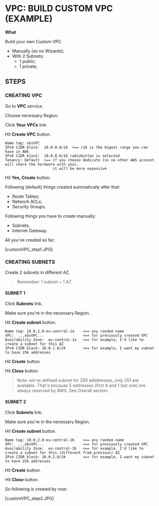 # VPC: BUILD CUSTOM VPC (EXAMPLE)

**What**

Build your own Custom VPC
  - Manually (so no Wizards);
  - With 2 Subnets:
    - 1 public;
    - 1 private;




## STEPS


### CREATING VPC

Go to **VPC** service.

Choose necessary Region.

Click **Your VPCs** link.

Hit **Create VPC** button.

```
Name tag: xbsVPC
IPv4 CIDR block:  10.0.0.0/16  <== /16 is the bigest range you can have in AWS
IPv6 CIDR block:  10.0.0.0/16 radiobutton is selected
Tenancy: Default  <== if you choose Dedicate (so no other AWS account will share the hardware with you),
                      it will be more expensive
```

Hit **Yes, Create** button.

Following (default) things created automatically after that:
  - Route Tables;
  - Network ACLs;
  - Security Groups.

Following things you have to create manually:
  - Subnets;
  - Internet Gateway.
  

All you've created so far:

[customVPC_step1.JPG]





### CREATING SUBNETS

Create 2 subnets in different AZ.

> Remember: 1 subnet = 1 AZ

#### SUBNET 1

Click **Subnets** link.

Make sure you're in the necessary Region.

Hit **Create subnet** button.
```
Name tag: 10.0.1.0-eu-central-1a    <== any random name
VPC:  ...xbsVPC...                  <== for previously created VPC
Availability Zone:  eu-central-1a   <== for example, I'd like to create a subnet for this AZ
IPv4 CIDR block: 10.0.1.0/24        <== for example, I want my subnet to have 256 addresses
```

Hit **Create** button.

Hit **Close** button.

> Note: we've defined subnet for 256 adddresses, only 251 are available. That's because 5 addresses (first 4 and 1 last one) are always reserved by AWS. See Overall section.


#### SUBNET 2

Click **Subnets** link.

Make sure you're in the necessary Region.

Hit **Create subnet** button.
```
Name tag: 10.0.2.0-eu-central-1b    <== any random name
VPC:  ...xbsVPC...                  <== for previously created VPC
Availability Zone:  eu-central-1b   <== for example, I'd like to create a subnet for this (different from previous) AZ
IPv4 CIDR block: 10.0.2.0/24        <== for example, I want my subnet to have 256 addresses
```

Hit **Create** button.

Hit **Close** button.


So following is created by now:

[customVPC_step2.JPG]
























































